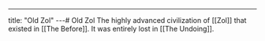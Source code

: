 ---
title: "Old Zol"
---# Old Zol
The highly advanced civilization of [[Zol]] that existed in [[The Before]]. It was entirely lost in [[The Undoing]].